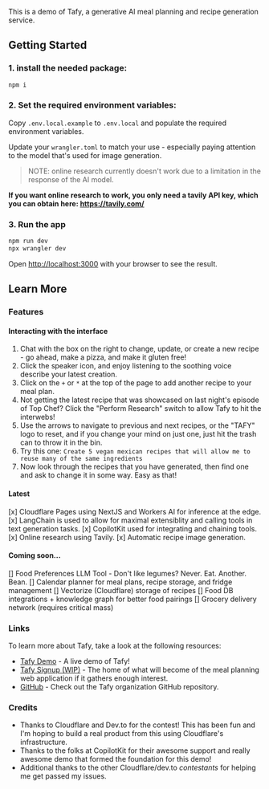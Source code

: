 This is a demo of Tafy, a generative AI meal planning and recipe generation service.

## Getting Started

### 1. install the needed package:

```bash
npm i
```

### 2. Set the required environment variables:

Copy `.env.local.example` to `.env.local` and populate the required environment
variables.

Update your `wrangler.toml` to match your use - especially paying attention to
the model that's used for image generation.

> NOTE: online research currently doesn't work due to a limitation in the response of the AI
> model.

**If you want online research to work, you only need a tavily API key, which you can obtain here: https://tavily.com/**

### 3. Run the app

```bash
npm run dev
npx wrangler dev
```

Open [http://localhost:3000](http://localhost:3000) with your browser to see the result.

## Learn More

### Features

#### Interacting with the interface

1. Chat with the box on the right to change, update, or create a new recipe -
   go ahead, make a pizza, and make it gluten free!
1. Click the speaker icon, and enjoy listening to the soothing voice describe
   your latest creation.
1. Click on the `+` or `*` at the top of the page to add another recipe to your
   meal plan.
1. Not getting the latest recipe that was showcased on last night's episode of
   Top Chef?  Click the "Perform Research" switch to allow Tafy to hit the
   interwebs!
1. Use the arrows to navigate to previous and next recipes, or the "TAFY" logo
   to reset, and if you change your mind on just one, just hit the trash can
   to throw it in the bin.
1. Try this one: `Create 5 vegan mexican recipes that will allow me to
   reuse many of the same ingredients`
1. Now look through the recipes that you have generated, then find one and ask
   to change it in some way.  Easy as that!

#### Latest

[x] Cloudflare Pages using NextJS and Workers AI for inference at the edge.
[x] LangChain is used to allow for maximal extensiblity and calling
  tools in text generation tasks.
[x] CopilotKit used for integrating and chaining tools.
[x] Online research using Tavily.
[x] Automatic recipe image generation.

#### Coming soon...

[] Food Preferences LLM Tool - Don't like legumes? Never. Eat. Another. Bean.
[] Calendar planner for meal plans, recipe storage, and fridge management
[] Vectorize (Cloudflare) storage of recipes
[] Food DB integrations + knowledge graph for better food pairings
[] Grocery delivery network (requires critical mass)


### Links

To learn more about Tafy, take a look at the following resources:

- [Tafy Demo](https://tafy.recipe) - A live demo of Tafy!
- [Tafy Signup (WIP)](https://tafy.io) - The home of what will become of the meal planning
  web application if it gathers enough interest.
- [GitHub](https://github.com/tafy-io) - Check out the Tafy organization GitHub repository.

### Credits

- Thanks to Cloudflare and Dev.to for the contest!  This has been fun and I'm
  hoping to build a real product from this using Cloudflare's infrastructure.
- Thanks to the folks at CopilotKit for their awesome support and really awesome
  demo that formed the foundation for this demo!
- Additional thanks to the other Cloudflare/dev.to *contestants* for helping me get passed my
  issues.

